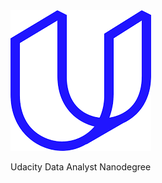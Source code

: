 <img src="Udacity.png" alt="Udacity Data Analyst Nanodegree">
<p>Udacity Data Analyst Nanodegree</p>
<style>
  .image-container {
    position: relative;
  }
  .image-text {
    position: absolute;
    bottom: 8px;
<h1>Project: Wrangle and Analyze WeRateDogs Twitter Archive</h1>
<h2>Table of Content</h2>
<ul>
    <li><a href="#intro">Introduction</a></li>
    <li><a href="#datagathering">Data Gathering</a></li>
    <li><a href="#assessingdata">Assessing Data</a></li>
    <li><a href="#cleaningdata">Cleaning Data</a></li>
    <li><a href="#storingdata">Storing Data</a></li>
    <li><a href="#analyzingandvisualizing">Analyzing and Visualizing Data</a></li>
    <li><a href="#conclusion">Conclusion</a></li>
</ul>
  
<a id='intro'></a>
